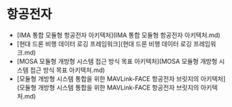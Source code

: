 # 항공전자

- [IMA 통합 모듈형 항공전자 아키텍처](IMA 통합 모듈형 항공전자 아키텍처.md)
- [현대 드론 비행 데이터 로깅 프레임워크](현대 드론 비행 데이터 로깅 프레임워크.md)
- [MOSA 모듈형 개방형 시스템 접근 방식 목표 아키텍처](MOSA 모듈형 개방형 시스템 접근 방식 목표 아키텍처.md)
- [모듈형 개방형 시스템 통합을 위한 MAVLink-FACE 항공전자 브릿지의 아키텍처](모듈형 개방형 시스템 통합을 위한 MAVLink-FACE 항공전자 브릿지의 아키텍처.md)
